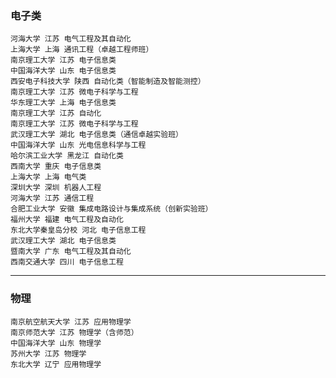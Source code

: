 ### 电子类

	河海大学 江苏 电气工程及其自动化
	上海大学 上海 通讯工程（卓越工程师班）
	南京理工大学 江苏 电子信息类
	中国海洋大学 山东 电子信息类
	西安电子科技大学 陕西 自动化类（智能制造及智能测控）
	南京理工大学 江苏 微电子科学与工程
	华东理工大学 上海 电子信息类
	南京理工大学 江苏 自动化
	南京理工大学 江苏 微电子科学与工程
	武汉理工大学 湖北 电子信息类（通信卓越实验班）
	中国海洋大学 山东 光电信息科学与工程
	哈尔滨工业大学 黑龙江 自动化类
	西南大学 重庆 电子信息类
	上海大学 上海 电气类
	深圳大学 深圳 机器人工程
	河海大学 江苏 通信工程
	合肥工业大学 安徽 集成电路设计与集成系统（创新实验班）
	福州大学 福建 电气工程及自动化
	东北大学秦皇岛分校 河北 电子信息工程
	武汉理工大学 湖北 电子信息类
	暨南大学 广东 电气工程及其自动化
	西南交通大学 四川 电子信息工程
***
### 物理
	南京航空航天大学 江苏 应用物理学
	南京师范大学 江苏 物理学（含师范）
	中国海洋大学 山东 物理学
	苏州大学 江苏 物理学
	东北大学 辽宁 应用物理学